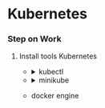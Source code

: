 # Kubernetes
### Step on Work
1. Install tools Kubernetes

   - <details>
     <summary>kubectl</summary>

     - Ref
       - https://kubernetes.io/docs/tasks/tools/install-kubectl-windows/

     - download Kubectl.exe to path want

       ```
       curl.exe -LO "https://dl.k8s.io/release/v1.26.0/bin/windows/amd64/kubectl.exe"
       ```
       
     - Add Path to environment variable

       - Search environment
    
         ![](image/environment.png)

       - Click Environment Variables...

         ![](image/clickEnVa.png)

       - Select Path Click Edit

         ![](image/selectPath.png)

       - Click New
         
         ![](image/listPath.png)

       - Add Path that have kubectl.exe
       - Click OK
    
     - Test Kubectl enable 
       ```
       kubectl version --client
       ```

     </details>
     
   - <details>
     <summary>minikube</summary>

     - Ref
       - https://minikube.sigs.k8s.io/docs/start/

     - download minikube.exe
       ```ruby
       New-Item -Path 'c:<path want to install>' -Name 'minikube' -ItemType Directory -Force #create folder minikube
       Invoke-WebRequest -OutFile 'c:<path want to install>\minikube\minikube.exe' -Uri 'https://github.com/kubernetes/minikube/releases/latest/download/minikube-windows-amd64.exe' -UseBasicParsing #download install to path
       ```

     - Add Path to environment variable
       ```ruby
       $oldPath = [Environment]::GetEnvironmentVariable('Path', [EnvironmentVariableTarget]::Machine)
        if ($oldPath.Split(';') -inotcontains 'C:<path folder minikube.exe>'){ `
        [Environment]::SetEnvironmentVariable('Path', $('{0};C:<path folder minikube.exe>' -f $oldPath), [EnvironmentVariableTarget]::Machine) `
        }
       ```
     - Restart Terminal

     </details>

   - docker engine